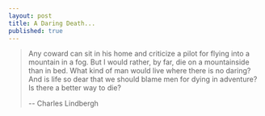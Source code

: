 ```yaml
---
layout: post
title: A Daring Death...
published: true
---
```



>Any coward can sit in his home and
>criticize a pilot for flying into a
>mountain in a fog. But I would rather,
>by far, die on a mountainside than in
>bed. What kind of man would live where
>there is no daring? And is life so dear
>that we should blame men for dying in
>adventure? Is there a better way to
>die?
>  
>-- Charles Lindbergh
